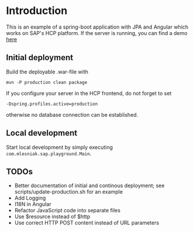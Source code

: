 # Introduction

This is an example of a spring-boot application with JPA and Angular which works on SAP's HCP platform. If the 
server is running, you can find a demo [here](https://datalakep1941749386trial.hanatrial.ondemand.com/server/)
 
## Initial deployment
 
Build the deployable .war-file with 
 
    mvn -P production clean package
    
If you configure your server in the HCP frontend, do not forget to set
    
    -Dspring.profiles.active=production
    
otherwise no database connection can be established.    
 
 
## Local development
 
Start local development by simply executing ```com.mlesniak.sap.playground.Main```.
    
    

## TODOs
 
- Better documentation of initial and continous deployment; see scripts/update-production.sh for an example
- Add Logging  
- I18N in Angular
- Refactor JavaScript code into separate files
- Use $resource instead of $http
- Use correct HTTP POST content instead of URL parameters
